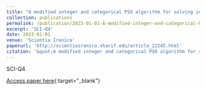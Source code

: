 ```yaml
---
title: "A modified integer and categorical PSO algorithm for solving integrated process planning, dynamic scheduling and due date assignment problem"
collection: publications
permalink: /publication/2023-01-01-A-modified-integer-and-categorical-PSO-algorithm-for-solving
excerpt: 'SCI-Q4'
date: 2023-01-01
venue: 'Scientia Iranica'
paperurl: 'http://scientiairanica.sharif.edu/article_22245.html'
citation: '&quot;A modified integer and categorical PSO algorithm for solving integrated process planning, dynamic scheduling and due date assignment problem.&quot; Scientia Iranica, 2023.'
---
```

SCI-Q4

[Access paper here](http://scientiairanica.sharif.edu/article_22245.html){:target="_blank"}
